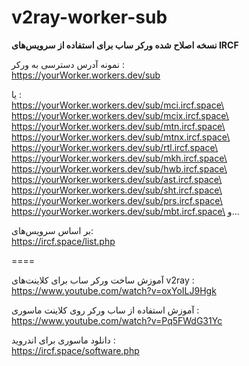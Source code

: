 # v2ray-worker-sub
**نسخه اصلاح شده ورکر ساب برای استفاده از سرویس‌های IRCF**

نمونه آدرس دسترسی به ورکر :\
https://yourWorker.workers.dev/sub

یا :\
https://yourWorker.workers.dev/sub/mci.ircf.space\
https://yourWorker.workers.dev/sub/mcix.ircf.space\
https://yourWorker.workers.dev/sub/mtn.ircf.space\
https://yourWorker.workers.dev/sub/mtnx.ircf.space\
https://yourWorker.workers.dev/sub/rtl.ircf.space\
https://yourWorker.workers.dev/sub/mkh.ircf.space\
https://yourWorker.workers.dev/sub/hwb.ircf.space\
https://yourWorker.workers.dev/sub/ast.ircf.space\
https://yourWorker.workers.dev/sub/sht.ircf.space\
https://yourWorker.workers.dev/sub/prs.ircf.space\
https://yourWorker.workers.dev/sub/mbt.ircf.space\
و...

بر اساس سرویس‌های:\
https://ircf.space/list.php

====

آموزش ساخت ورکر ساب برای کلاینت‌های v2ray :\
https://www.youtube.com/watch?v=oxYoILJ9Hgk


آموزش استفاده از ساب ورکر روی کلاینت ماسوری :\
https://www.youtube.com/watch?v=Pq5FWdG31Yc

دانلود ماسوری برای اندروید :\
https://ircf.space/software.php
